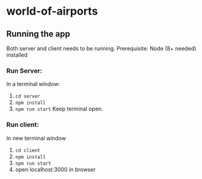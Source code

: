 # world-of-airports

## Running the app
Both server and client needs to be running.
Prerequisite: Node (8+ needed) installed

### Run Server:
In a terminal window:
1. `cd server`
2. `npm install`
3. `npm run start`
Keep terminal open.

### Run client:
In new terminal window
1. `cd client`
2. `npm install`
3. `npm run start`
4. open localhost:3000 in browser
